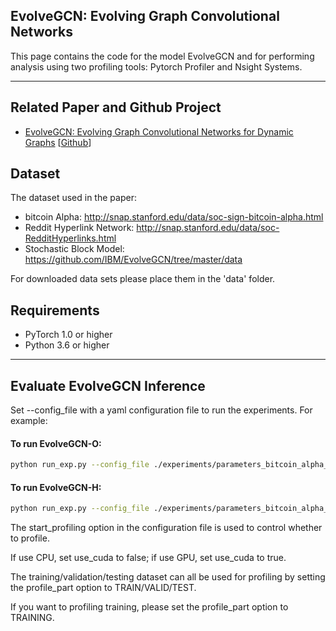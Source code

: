 ## EvolveGCN: Evolving Graph Convolutional Networks

This page contains the code for the model EvolveGCN and for performing analysis using two profiling tools: Pytorch Profiler and Nsight Systems.

---

## Related Paper and Github Project

- [EvolveGCN: Evolving Graph Convolutional Networks for Dynamic Graphs](https://arxiv.org/abs/1902.10191) [[Github](https://github.com/IBM/EvolveGCN)]

## Dataset

The dataset used in the paper:

- bitcoin Alpha: http://snap.stanford.edu/data/soc-sign-bitcoin-alpha.html
- Reddit Hyperlink Network: http://snap.stanford.edu/data/soc-RedditHyperlinks.html
- Stochastic Block Model: https://github.com/IBM/EvolveGCN/tree/master/data
 
For downloaded data sets please place them in the 'data' folder.

## Requirements
  * PyTorch 1.0 or higher
  * Python 3.6 or higher

---

## Evaluate EvolveGCN Inference

Set --config_file with a yaml configuration file to run the experiments. For example:

#### To run EvolveGCN-O:
```sh
python run_exp.py --config_file ./experiments/parameters_bitcoin_alpha_edgecls_egcn_o.yaml
```
#### To run EvolveGCN-H:
```sh
python run_exp.py --config_file ./experiments/parameters_bitcoin_alpha_edgecls_egcn_h.yaml
```
The start_profiling option in the configuration file is used to control whether to profile. 

If use CPU, set use_cuda to false; if use GPU, set use_cuda to true.

The training/validation/testing dataset can all be used for profiling by setting the profile_part option to TRAIN/VALID/TEST.

If you want to profiling training, please set the profile_part option to TRAINING.

